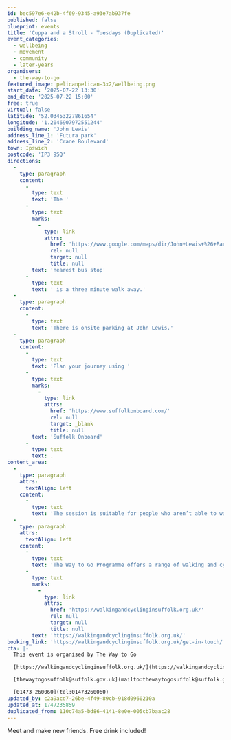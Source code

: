 ```yaml
---
id: bec597e6-e42b-4f69-9345-a93e7ab937fe
published: false
blueprint: events
title: 'Cuppa and a Stroll - Tuesdays (Duplicated)'
event_categories:
  - wellbeing
  - movement
  - community
  - later-years
organisers:
  - the-way-to-go
featured_image: pelicanpelican-3x2/wellbeing.png
start_date: '2025-07-22 13:30'
end_date: '2025-07-22 15:00'
free: true
virtual: false
latitude: '52.03453227861654'
longitude: '1.2046907972551244'
building_name: 'John Lewis'
address_line_1: 'Futura park'
address_line_2: 'Crane Boulevard'
town: Ipswich
postcode: 'IP3 9SQ'
directions:
  -
    type: paragraph
    content:
      -
        type: text
        text: 'The '
      -
        type: text
        marks:
          -
            type: link
            attrs:
              href: 'https://www.google.com/maps/dir/John+Lewis+%26+Partners+at+Home,+Futura+park,+Crane+Boulevard,+Ipswich/Euro+Retail+Park,+Ipswich+IP3+9SQ/@52.0336885,1.2015803,17z/data=!3m1!4b1!4m14!4m13!1m5!1m1!1s0x47d99fc9744254d7:0x9a71b8ec62dccd1b!2m2!1d1.2046908!2d52.0343541!1m5!1m1!1s0x47d99fcbc9b9b531:0x761a37ae51494cb2!2m2!1d1.2049195!2d52.0334144!3e2?entry=ttu&g_ep=EgoyMDI1MDExMC4wIKXMDSoASAFQAw%3D%3D'
              rel: null
              target: null
              title: null
        text: 'nearest bus stop'
      -
        type: text
        text: ' is a three minute walk away.'
  -
    type: paragraph
    content:
      -
        type: text
        text: 'There is onsite parking at John Lewis.'
  -
    type: paragraph
    content:
      -
        type: text
        text: 'Plan your journey using '
      -
        type: text
        marks:
          -
            type: link
            attrs:
              href: 'https://www.suffolkonboard.com/'
              rel: null
              target: _blank
              title: null
        text: 'Suffolk Onboard'
      -
        type: text
        text: .
content_area:
  -
    type: paragraph
    attrs:
      textAlign: left
    content:
      -
        type: text
        text: 'The session is suitable for people who aren’t able to walk easily. We’ll work up to a half mile walk slowly over a number of sessions and each location offers lots of seating.'
  -
    type: paragraph
    attrs:
      textAlign: left
    content:
      -
        type: text
        text: 'The Way to Go Programme offers a range of walking and cycling groups, which meet regularly in Ipswich and Lowestoft. You can find out more by visiting their website - '
      -
        type: text
        marks:
          -
            type: link
            attrs:
              href: 'https://walkingandcyclinginsuffolk.org.uk/'
              rel: null
              target: null
              title: null
        text: 'https://walkingandcyclinginsuffolk.org.uk/'
booking_link: 'https://walkingandcyclinginsuffolk.org.uk/get-in-touch/'
cta: |-
  This event is organised by The Way to Go 

  [https://walkingandcyclinginsuffolk.org.uk/](https://walkingandcyclinginsuffolk.org.uk/)

  [thewaytogosuffolk@suffolk.gov.uk](mailto:thewaytogosuffolk@suffolk.gov.uk)

  [01473 260060](tel:01473260060)
updated_by: c2a9acd7-26be-4f49-89cb-918d0960210a
updated_at: 1747235859
duplicated_from: 110c74a5-bd86-4141-8e0e-005cb7baac28
---
```

Meet and make new friends. Free drink included!